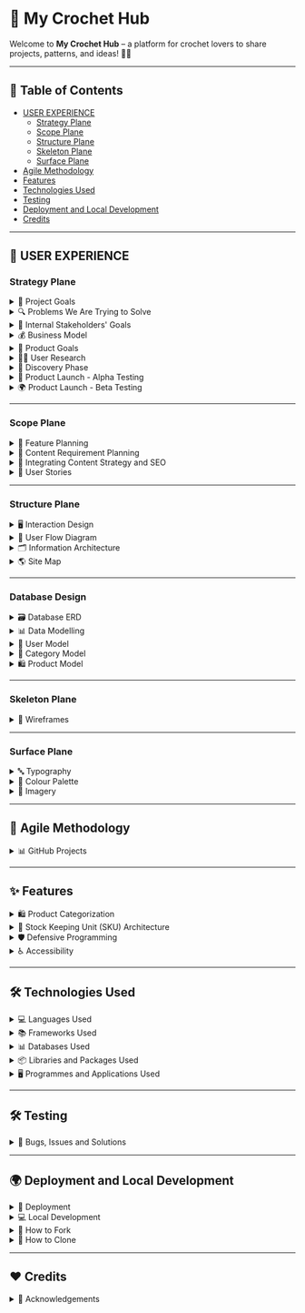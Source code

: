 # 🧶 My Crochet Hub

Welcome to **My Crochet Hub** – a platform for crochet lovers to share projects, patterns, and ideas! 🌸✨  

---

## 📖 Table of Contents

- [USER EXPERIENCE](#user-experience)
  - [Strategy Plane](#strategy-plane)
  - [Scope Plane](#scope-plane)
  - [Structure Plane](#structure-plane)
  - [Skeleton Plane](#skeleton-plane)
  - [Surface Plane](#surface-plane)
- [Agile Methodology](#agile-methodology)
- [Features](#features)
- [Technologies Used](#technologies-used)
- [Testing](#testing)
- [Deployment and Local Development](#deployment-and-local-development)
- [Credits](#credits)

---

## 🎨 USER EXPERIENCE

### **Strategy Plane**
<details>
  <summary>📌 Project Goals</summary>
  - Provide an easy-to-use platform for crochet enthusiasts  
  - Allow users to share their projects and get feedback  
  - Encourage engagement through comments and likes  
</details>

<details>
  <summary>🔍 Problems We Are Trying to Solve</summary>
  - Lack of a dedicated crochet community with interactive features  
  - Difficulty in finding crochet patterns based on skill level  
</details>

<details>
  <summary>🏢 Internal Stakeholders' Goals</summary>
  - Ensure smooth user experience and easy project uploads  
  - Attract a broad audience from beginners to experts  
</details>

<details>
  <summary>💰 Business Model</summary>
  - Free to use with optional premium features (if applicable in the future)  
</details>

<details>
  <summary>🎯 Product Goals</summary>
  - Easy navigation and search  
  - User engagement through interaction features  
</details>

<details>
  <summary>🧑‍💻 User Research</summary>
  - Surveys and feedback from crochet communities  
  - Analysis of existing platforms and their limitations  
</details>

<details>
  <summary>🔎 Discovery Phase</summary>
  - Gathering insights on user needs and expectations  
</details>

<details>
  <summary>🚀 Product Launch - Alpha Testing</summary>
  - Internal testing phase with early users  
</details>

<details>
  <summary>🌍 Product Launch - Beta Testing</summary>
  - Open beta for a wider audience  
</details>

---

### **Scope Plane**
<details>
  <summary>📝 Feature Planning</summary>
  - CRUD functionality for projects  
  - User authentication  
</details>

<details>
  <summary>📰 Content Requirement Planning</summary>
  - Text, images, videos  
</details>

<details>
  <summary>🔎 Integrating Content Strategy and SEO</summary>
  - Optimizing descriptions and metadata  
</details>

<details>
  <summary>📖 User Stories</summary>
  - As a user, I want to upload projects with images  
</details>

---

### **Structure Plane**
<details>
  <summary>🖥️ Interaction Design</summary>
  - User-friendly forms and navigation  
</details>

<details>
  <summary>🔗 User Flow Diagram</summary>
  - Visual representation of user paths  
</details>

<details>
  <summary>🗂️ Information Architecture</summary>
  - Categories and subcategories for project organization  
</details>

<details>
  <summary>🌎 Site Map</summary>
  - Homepage, project page, user dashboard  
</details>

---

### **Database Design**
<details>
  <summary>🗃️ Database ERD</summary>
  - Entity-Relationship Diagram to define the structure  
</details>

<details>
  <summary>📊 Data Modelling</summary>
  - Defining models and relationships  
</details>

<details>
  <summary>👤 User Model</summary>
  - Stores user authentication data  
</details>

<details>
  <summary>🎨 Category Model</summary>
  - Organizes projects based on themes  
</details>

<details>
  <summary>🛍️ Product Model</summary>
  - Tracks crochet projects  
</details>

---

### **Skeleton Plane**
<details>
  <summary>📐 Wireframes</summary>
  - Sketches of page layouts  
</details>

---

### **Surface Plane**
<details>
  <summary>🔤 Typography</summary>
  - Primary Font: (Specify here)  
</details>

<details>
  <summary>🎨 Colour Palette</summary>
  - Pastel tones for a cozy feel  
</details>

<details>
  <summary>📸 Imagery</summary>
  - High-quality photos of crochet projects  
</details>

---

## 🚀 Agile Methodology
<details>
  <summary>📊 GitHub Projects</summary>
  - Managing tasks and sprints  
</details>

---

## ✨ Features
<details>
  <summary>🛍️ Product Categorization</summary>
  - Users can browse by categories  
</details>

<details>
  <summary>🔢 Stock Keeping Unit (SKU) Architecture</summary>
  - Unique identifiers for each project  
</details>

<details>
  <summary>🛡️ Defensive Programming</summary>
  - Secure form handling  
</details>

<details>
  <summary>♿ Accessibility</summary>
  - WCAG compliance  
</details>

---

## 🛠️ Technologies Used
<details>
  <summary>💻 Languages Used</summary>
  - HTML, CSS, JavaScript, Python  
</details>

<details>
  <summary>📚 Frameworks Used</summary>
  - Django, Flask, Bootstrap  
</details>

<details>
  <summary>📊 Databases Used</summary>
  - PostgreSQL  
</details>

<details>
  <summary>📦 Libraries and Packages Used</summary>
  - Django Authentication, Pillow for images  
</details>

<details>
  <summary>🖥️ Programmes and Applications Used</summary>
  - GitHub, VS Code, Heroku  
</details>

---

## 🛠️ Testing
<details>
  <summary>🐛 Bugs, Issues and Solutions</summary>
  - List of resolved and unresolved bugs  
</details>

---

## 🌍 Deployment and Local Development
<details>
  <summary>🚀 Deployment</summary>
  - Hosted on Heroku  
</details>

<details>
  <summary>💻 Local Development</summary>
  - Instructions to run locally  
</details>

<details>
  <summary>🍴 How to Fork</summary>
  - Steps for contributors  
</details>

<details>
  <summary>🔁 How to Clone</summary>
  - Git clone command  
</details>

---

## ❤️ Credits
<details>
  <summary>🙏 Acknowledgements</summary>
  - Special thanks to contributors  
</details>
